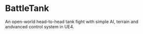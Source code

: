 # BattleTank
An open-world head-to-head tank fight with simple AI, terrain and andvanced control system in UE4.
